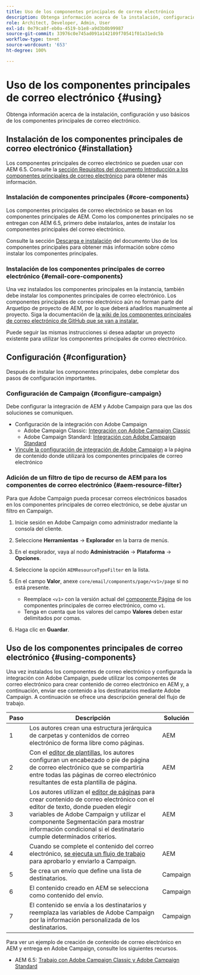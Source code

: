 ```yaml
---
title: Uso de los componentes principales de correo electrónico
description: Obtenga información acerca de la instalación, configuración y uso básicos de los componentes principales de correo electrónico.
role: Architect, Developer, Admin, User
exl-id: 0e79ca8f-eb0a-4519-b1e8-a9d3b0b99987
source-git-commit: 33976c0e745ad091a142109f70541f01a31edc5b
workflow-type: tm+mt
source-wordcount: '653'
ht-degree: 100%

---
```



# Uso de los componentes principales de correo electrónico {#using}

Obtenga información acerca de la instalación, configuración y uso básicos de los componentes principales de correo electrónico.

## Instalación de los componentes principales de correo electrónico {#installation}

Los componentes principales de correo electrónico se pueden usar con AEM 6.5. Consulte la [sección Requisitos del documento Introducción a los componentes principales de correo electrónico](introduction.md#requirements) para obtener más información.

### Instalación de componentes principales {#core-components}

Los componentes principales de correo electrónico se basan en los componentes principales de AEM. Como los componentes principales no se entregan con AEM 6.5, primero debe instalarlos, antes de instalar los componentes principales del correo electrónico.

Consulte la sección [Descarga e instalación](/help/get-started/using.md#download-and-install) del documento Uso de los componentes principales para obtener más información sobre cómo instalar los componentes principales.

### Instalación de los componentes principales de correo electrónico {#email-core-components}

Una vez instalados los componentes principales en la instancia, también debe instalar los componentes principales de correo electrónico. Los componentes principales de correo electrónico aún no forman parte del Arquetipo de proyecto de AEM, por lo que deberá añadirlos manualmente al proyecto. Siga la documentación de [la wiki de los componentes principales de correo electrónico de GitHub que se van a instalar.](https://github.com/adobe/aem-core-email-components/wiki/Adding-to-Existing-Project)

Puede seguir las mismas instrucciones si desea adaptar un proyecto existente para utilizar los componentes principales de correo electrónico.

## Configuración {#configuration}

Después de instalar los componentes principales, debe completar dos pasos de configuración importantes.

### Configuración de Campaign {#configure-campaign}

Debe configurar la integración de AEM y Adobe Campaign para que las dos soluciones se comuniquen.

* Configuración de la integración con Adobe Campaign
   * Adobe Campaign Classic: [Integración con Adobe Campaign Classic](https://experienceleague.adobe.com/docs/experience-manager-65/administering/integration/campaignonpremise.html?lang=es)
   * Adobe Campaign Standard: [Integración con Adobe Campaign Standard](https://experienceleague.adobe.com/docs/experience-manager-65/administering/integration/campaignstandard.html?lang=es)
* [Vincule la configuración de integración de Adobe Campaign](/help/email/components/page.md#cloud-services-tab) a la página de contenido donde utilizará los componentes principales de correo electrónico

### Adición de un filtro de tipo de recurso de AEM para los componentes de correo electrónico {#aem-resource-filter}

Para que Adobe Campaign pueda procesar correos electrónicos basados en los componentes principales de correo electrónico, se debe ajustar un filtro en Campaign.

1. Inicie sesión en Adobe Campaign como administrador mediante la consola del cliente.

1. Seleccione **Herramientas** -> **Explorador** en la barra de menús.

1. En el explorador, vaya al nodo **Administración** -> **Plataforma** -> **Opciones**.

1. Seleccione la opción `AEMResourceTypeFilter` en la lista.

1. En el campo **Valor**, anexe `core/email/components/page/<v1>/page` si no está presente.

   * Reemplace `<v1>` con la versión actual del [componente Página](/help/email/components/page.md) de los componentes principales de correo electrónico, como `v1`.
   * Tenga en cuenta que los valores del campo **Valores** deben estar delimitados por comas.

1. Haga clic en **Guardar**.

## Uso de los componentes principales de correo electrónico {#using-components}

Una vez instalados los componentes de correo electrónico y configurada la integración con Adobe Campaign, puede utilizar los componentes de correo electrónico para crear contenido de correo electrónico en AEM y, a continuación, enviar ese contenido a los destinatarios mediante Adobe Campaign. A continuación se ofrece una descripción general del flujo de trabajo.

| Paso | Descripción | Solución |
|---|---|---|
| 1 | Los autores crean una estructura jerárquica de carpetas y contenidos de correo electrónico de forma libre como páginas. | AEM |
| 2 | Con el [editor de plantillas,](https://experienceleague.adobe.com/docs/experience-manager-cloud-service/sites/authoring/features/templates.html?lang=es) los autores configuran un encabezado o pie de página de correo electrónico que se compartiría entre todas las páginas de correo electrónico resultantes de esta plantilla de página. | AEM |
| 3 | Los autores utilizan el [editor de páginas](https://experienceleague.adobe.com/docs/experience-manager-cloud-service/content/sites/authoring/fundamentals/editing-content.html?lang=es) para crear contenido de correo electrónico con el editor de texto, donde pueden elegir variables de Adobe Campaign y utilizar el componente Segmentación para mostrar información condicional si el destinatario cumple determinados criterios. | AEM |
| 4 | Cuando se complete el contenido del correo electrónico, [se ejecuta un flujo de trabajo](https://experienceleague.adobe.com/docs/experience-manager-cloud-service/content/sites/authoring/workflows/overview.html?lang=es) para aprobarlo y enviarlo a Campaign. | AEM |
| 5 | Se crea un envío que define una lista de destinatarios. | Campaign |
| 6 | El contenido creado en AEM se selecciona como contenido del envío. | Campaign |
| 7 | El contenido se envía a los destinatarios y reemplaza las variables de Adobe Campaign por la información personalizada de los destinatarios. | Campaign |

Para ver un ejemplo de creación de contenido de correo electrónico en AEM y entrega en Adobe Campaign, consulte los siguientes recursos.

* AEM 6.5: [Trabajo con Adobe Campaign Classic y Adobe Campaign Standard](https://experienceleague.adobe.com/docs/experience-manager-65/authoring/aem-adobe-campaign/campaign.html?lang=es)
